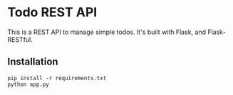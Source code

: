 # Todo REST API
This is a REST API to manage simple todos. It's built with Flask, and Flask-RESTful.

## Installation

```
pip install -r requirements.txt
python app.py
```
